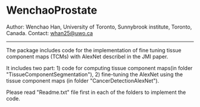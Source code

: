 # WenchaoProstate

Author: Wenchao Han, University of Toronto, Sunnybrook institute, Toronto, Canada.
Contact: whan25@uwo.ca

________
The package includes code for the implementation of fine tuning tissue component maps (TCMs) with AlexNet describel in the JMI paper.

It includes two part: 1) code for computing tissue component maps(in folder "TissueComponentSegmentation"), 
2) fine-tuning the AlexNet using the tissue component maps (in folder "CancerDetectionAlexNet").

Please read "Readme.txt" file first in each of the folders to implement the code.
